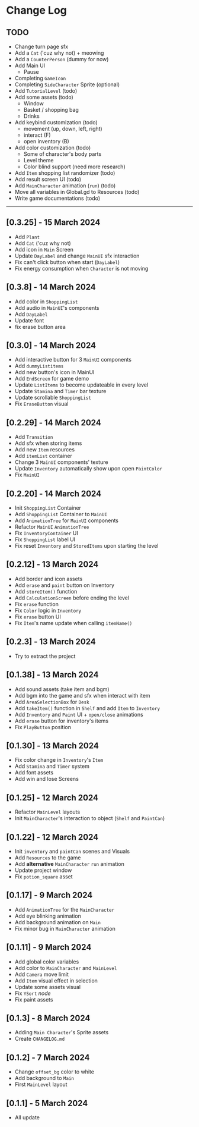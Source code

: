# Change Log

## TODO

- Change turn page sfx
- Add a `Cat` ('cuz why not) + meowing
- Add a `CounterPerson` (dummy for now)
- Add Main UI
  - Pause
- Completing `GameIcon`
- Completing `SideCharacter` Sprite (optional)
- Add `TutorialLevel` (todo)
- Add some assets (todo)
  - Window
  - Basket / shopping bag
  - Drinks
- Add keybind customization (todo)
  - movement (up, down, left, right)
  - interact (F)
  - open inventory (B)
- Add color customization (todo)
  - Some of character's body parts
  - Level theme
  - Color blind support (need more research)
- Add `Item` shopping list randomizer (todo)
- Add result screen UI (todo)
- Add `MainCharacter` animation (`run`) (todo)
- Move all variables in Global.gd to Resources (todo)
- Write game documentations (todo)

---

## [0.3.25] - 15 March 2024

- Add `Plant`
- Add `Cat` ('cuz why not)
- Add icon in `Main` Screen
- Update `DayLabel` and change `MainUI` sfx interaction
- Fix can't click button when start (`DayLabel`)
- Fix energy consumption when `Character` is not moving

## [0.3.8] - 14 March 2024

- Add color in `ShoppingList`
- Add audio in `MainUI`'s components
- Add `DayLabel`
- Update font
- fix erase button area

## [0.3.0] - 14 March 2024

- Add interactive button for 3 `MainUI` components
- Add `dummyListitems`
- Add new button's icon in MainUI
- Add `EndScreen` for game demo
- Update `ListItems` to become updateable in every level
- Update `Stamina` and `Timer` bar texture
- Update scrollable `ShoppingList`
- Fix `EraseButton` visual

## [0.2.29] - 14 March 2024

- Add `Transition`
- Add sfx when storing items
- Add new `Item` resources
- Add `itemList` container
- Change 3 `MainUI` components' texture
- Update `Inventory` automatically show upon open `PaintColor`
- Fix `MainUI`

## [0.2.20] - 14 March 2024

- Init `ShoppingList` Container
- Add `ShoppingList` Container to `MainUI`
- Add `AnimationTree` for `MainUI` components
- Refactor `MainUI` `AnimationTree`
- Fix `InventoryContainer` UI
- Fix `ShoppingList` label UI
- Fix reset `Inventory` and `StoredItems` upon starting the level

## [0.2.12] - 13 March 2024

- Add border and icon assets
- Add `erase` and `paint` button on Inventory
- Add `storeItem()` function
- Add `CalculationScreen` before ending the level
- Fix `erase` function
- Fix `Color` logic in `Inventory`
- Fix `erase` button UI
- Fix `Item`'s name update when calling `itemName()`

## [0.2.3] - 13 March 2024

- Try to extract the project

## [0.1.38] - 13 March 2024

- Add sound assets (take item and bgm)
- Add bgm into the game and sfx when interact with item
- Add `AreaSelectionBox` for `Desk`
- Add `takeItem()` function in `Shelf` and add `Item` to `Inventory`
- Add `Inventory` and `Paint` UI + `open/close` animations
- Add `erase` button for inventory's items
- Fix `PlayButton` position

## [0.1.30] - 13 March 2024

- Fix color change in `Inventory`'s `Item`
- Add `Stamina` and `Timer` system
- Add font assets
- Add win and lose Screens

## [0.1.25] - 12 March 2024

- Refactor `MainLevel` layouts
- Init `MainCharacter`'s interaction to object (`Shelf` and `PaintCan`)

## [0.1.22] - 12 March 2024

- Init `inventory` and `paintCan` scenes and Visuals
- Add `Resources` to the game
- Add **alternative** `MainCharacter` `run` animation
- Update project window
- Fix `potion_square` asset

## [0.1.17] - 9 March 2024

- Add `AnimationTree` for the `MainCharacter`
- Add eye blinking animation
- Add background animation on `Main`
- Fix minor bug in `MainCharacter` animation

## [0.1.11] - 9 March 2024

- Add global color variables
- Add color to `MainCharacter` and `MainLevel`
- Add `Camera` move limit
- Add `Item` visual effect in selection
- Update some assets visual
- Fix `YSort` _node_
- Fix paint assets

## [0.1.3] - 8 March 2024

- Adding `Main Character`'s Sprite assets
- Create `CHANGELOG.md`

## [0.1.2] - 7 March 2024

- Change `offset_bg` color to white
- Add background to `Main`
- First `MainLevel` layout

## [0.1.1] - 5 March 2024

- All update
